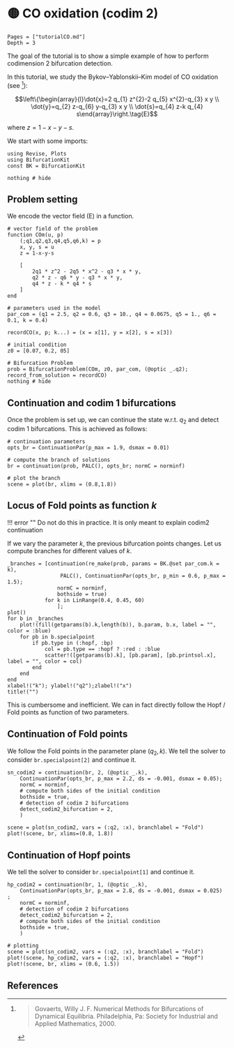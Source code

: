 # 🟡 CO oxidation (codim 2)

```@contents
Pages = ["tutorialCO.md"]
Depth = 3
```
The goal of the tutorial is to show a simple example of how to perform codimension 2 bifurcation detection.

In this tutorial, we study the Bykov–Yablonskii–Kim
model of CO oxidation (see [^Govaerts]):

$$\left\{\begin{array}{l}\dot{x}=2 q_{1} z^{2}-2 q_{5} x^{2}-q_{3} x y \\ \dot{y}=q_{2} z-q_{6} y-q_{3} x y \\ \dot{s}=q_{4} z-k q_{4} s\end{array}\right.\tag{E}$$

where $z=1-x-y-s$.

We start with some imports:

```@example TUTCO
using Revise, Plots
using BifurcationKit
const BK = BifurcationKit

nothing # hide
```

## Problem setting

We encode the vector field (E) in a function.

```@example TUTCO
# vector field of the problem
function COm(u, p)
	(;q1,q2,q3,q4,q5,q6,k) = p
	x, y, s = u
	z = 1-x-y-s

	[
		2q1 * z^2 - 2q5 * x^2 - q3 * x * y,
		q2 * z - q6 * y - q3 * x * y,
		q4 * z - k * q4 * s
	]
end

# parameters used in the model
par_com = (q1 = 2.5, q2 = 0.6, q3 = 10., q4 = 0.0675, q5 = 1., q6 = 0.1, k = 0.4)

recordCO(x, p; k...) = (x = x[1], y = x[2], s = x[3])

# initial condition
z0 = [0.07, 0.2, 05]

# Bifurcation Problem
prob = BifurcationProblem(COm, z0, par_com, (@optic _.q2); record_from_solution = recordCO)
nothing # hide
```

## Continuation and codim 1 bifurcations

Once the problem is set up, we can continue the state w.r.t. $q_2$ and detect codim 1 bifurcations. This is achieved as follows:

```@example TUTCO
# continuation parameters
opts_br = ContinuationPar(p_max = 1.9, dsmax = 0.01)

# compute the branch of solutions
br = continuation(prob, PALC(), opts_br; normC = norminf)
```

```@example TUTCO
# plot the branch
scene = plot(br, xlims = (0.8,1.8))
```

## Locus of Fold points as function $k$

!!! error ""
    Do not do this in practice. It is only meant to explain codim2 continuation

If we vary the parameter $k$, the previous bifurcation points changes. Let us compute branches for different values of $k$.

```@example LORENZ84
_branches = [continuation(re_make(prob, params = BK.@set par_com.k = k),
				 PALC(), ContinuationPar(opts_br, p_min = 0.6, p_max = 1.5);
				normC = norminf,
				bothside = true)
			for k in LinRange(0.4, 0.45, 60)	
				];
plot()
for b in _branches
	plot!(fill(getparams(b).k,length(b)), b.param, b.x, label = "", color = :blue)
	for pb in b.specialpoint
		if pb.type in (:hopf, :bp)
			col = pb.type == :hopf ? :red : :blue
			scatter!([getparams(b).k], [pb.param], [pb.printsol.x], label = "", color = col)
		end
	end
end
xlabel!("k"); ylabel!("q2");zlabel!("x")
title!("")
```

This is cumbersome and inefficient. We can in fact directly follow the Hopf / Fold points as function of two parameters.

## Continuation of Fold points

We follow the Fold points in the parameter plane $(q_2, k)$. We tell the solver to consider `br.specialpoint[2]` and continue it.

```@example TUTCO
sn_codim2 = continuation(br, 2, (@optic _.k),
	ContinuationPar(opts_br, p_max = 2.2, ds = -0.001, dsmax = 0.05);
	normC = norminf,
	# compute both sides of the initial condition
	bothside = true,
	# detection of codim 2 bifurcations
	detect_codim2_bifurcation = 2,
	)

scene = plot(sn_codim2, vars = (:q2, :x), branchlabel = "Fold")
plot!(scene, br, xlims=(0.8, 1.8))
```

## Continuation of Hopf points

We tell the solver to consider `br.specialpoint[1]` and continue it.

```@example TUTCO
hp_codim2 = continuation(br, 1, (@optic _.k),
	ContinuationPar(opts_br, p_max = 2.8, ds = -0.001, dsmax = 0.025) ;
	normC = norminf,
	# detection of codim 2 bifurcations
	detect_codim2_bifurcation = 2,
	# compute both sides of the initial condition
	bothside = true,
	)

# plotting
scene = plot(sn_codim2, vars = (:q2, :x), branchlabel = "Fold")
plot!(scene, hp_codim2, vars = (:q2, :x), branchlabel = "Hopf")
plot!(scene, br, xlims = (0.6, 1.5))
```


## References

[^Govaerts]:> Govaerts, Willy J. F. Numerical Methods for Bifurcations of Dynamical Equilibria. Philadelphia, Pa: Society for Industrial and Applied Mathematics, 2000.
